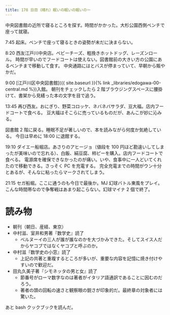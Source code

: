 ```yaml
---
title: 178 日目（晴れ）眠いの眠いの眠いのー
---
```


中央図書館の近所で寝るところを探す。時間がかかった。大杉公園西側ベンチで座って就寝。

7:45 起床。ベンチで座って寝るときの姿勢が未だに決まらない。

8:20 西友江戸川中央店。ベビーチーズ、粗挽きホットドッグ、レーズンロール。
時間が早いのでフードコートは使えない。図書館前の大きい方の公園にあるベンチまで移動して食す。
中央通路にはとバスが停まっていて、早朝から賑やかだ。

9:00 [江戸川区中央図書館]({{ site.baseurl }}{% link _libraries/edogawa-00-central.md %})入館。
朝刊をチェックしたら 2 階ブラウジングスペースに腰掛けて、書架から見繕った本の文字を目で追う。

13:45 再び西友。おにぎり、野菜コロッケ、ネバネバサラダ、豆大福。店内フードコートで食べる。
豆大福はそこらに売っているものだが、あんこが妙に沁みる。

図書館 2 階に戻る。睡眠不足が著しいので、本を読みながら何度か気絶している。
今日は早めに 18:00 に退館する。

19:10 ダイエー船堀店。あさりのアヒージョ（値段を 100 円ほど勘違いしてしまったが美味いので忘れる）、白飯、絹豆腐、柿ピーを購入。店内フードコートで食べる。
電源席を確保できなかったのが痛い。いや、食事中に一人どいてくれたので移動できる。さっそく PC を充電する。
完全充電までの時間がウン十分とあるが、そんなに粘ったらマークされてしまう。

21:15 セガ船堀。ここに通うのも今日で最後か。MJ 幻球バトル東風をプレイ。
こんな時間帯なので争奪戦はあまり起こらない。幻球マイナ 2 個で終了。

# 読み物

* 朝刊（朝日、産経、東京）
* 中村滋、室井和男著『数学史』読了
  * ベルヌーイの三人が誰が誰なのかを大づかみできた。そしてスイス人だからヤコブではなくヤコプと呼ぶのか。
* 中村滋『数学史の小窓』読了
  * 上記の共著と重複するところが多いが、重要な内容を記憶に焼き付けやすいので歓迎だ。
* 田丸久美子著『シモネッタの男と女』読了
  * 節番号がローマ数字なのは著者がイタリア語通訳であることに因むのだろう。
  * 著者の頭の回転の速さと観察眼の鋭さが印象的だ。最終章の対象者には驚いた。

あと bash クックブックを読んだ。
